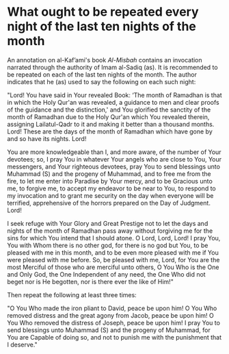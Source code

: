 What ought to be repeated every night of the last ten nights of the month
=========================================================================

An annotation on al-Kaf’ami's book *Al-Misbah* contains an invocation
narrated through the authority of Imam al-Sadiq (as). It is recommended
to be repeated on each of the last ten nights of the month. The author
indicates that he (as) used to say the following on each such night:

"Lord! You have said in Your revealed Book: ‘The month of Ramadhan is
that in which the Holy Qur'an was revealed, a guid­ance to men and clear
proofs of the guidance and the distinction,' and You glorified the
sanctity of the month of Ramadhan due to the Holy Qur'an which You
revealed therein, assigning Lailatul-Qadr to it and making it better
than a thousand months. Lord! These are the days of the month of
Ramadhan which have gone by and so have its nights. Lord!

You are more knowledgeable than I, and more aware, of the number of Your
devotees; so, I pray You in whatever Your angels who are close to You,
Your messen­gers, and Your righteous devotees, pray You to send
blessings unto Muhammad (S) and the progeny of Muhammad, and to free me
from the fire, to let me enter into Paradise by Your mercy, and to be
Gracious unto me, to forgive me, to accept my endeavor to be near to
You, to respond to my invocation and to grant me security on the day
when everyone will be terrified, apprehensive of the horrors prepared on
the Day of Judg­ment. Lord!

I seek refuge with Your Glory and Great Prestige not to let the days and
nights of the month of Ramadhan pass away without forgiving me for the
sins for which You intend that I should atone. O Lord, Lord, Lord! I
pray You, You with Whom there is no other god, for there is no god but
You, to be pleased with me in this month, and to be even more pleased
with me if You were pleased with me before. So, be pleased with me,
Lord, for You are the most Merciful of those who are merciful unto
others, O You Who is the One and Only God, the One Independent of any
need, the One Who did not beget nor is He begotten, nor is there ever
the like of Him!"

Then repeat the following at least three times:

"O You Who made the iron pliant to David, peace be upon him! O You Who
removed distress and the great agony from Jacob, peace be upon him! O
You Who removed the distress of Joseph, peace be upon him! I pray You to
send blessings unto Muhammad (S) and the progeny of Muhammad, for You
are Capable of doing so, and not to punish me with the punishment that I
de­serve."


